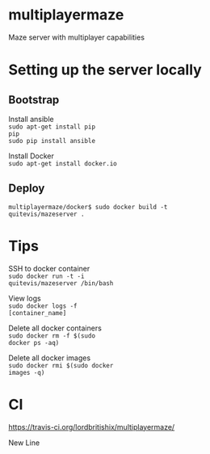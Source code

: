 # multiplayermaze
Maze server with multiplayer capabilities


# Setting up the server locally
## Bootstrap
Install ansible <br />
<code>sudo apt-get install pip pip</code><br />
<code>sudo pip install ansible</code><br />

Install Docker <br />
<code>sudo apt-get install docker.io</code>

## Deploy
<code>multiplayermaze/docker$ sudo docker build -t quitevis/mazeserver .</code>

# Tips
SSH to docker container <br />
<code>sudo docker run -t -i quitevis/mazeserver /bin/bash</code>

View logs <br />
<code>sudo docker logs -f [container_name]</code>

Delete all docker containers<br/>
<code>sudo docker rm -f $(sudo docker ps -aq)</code>

Delete all docker images<br/>
<code>sudo docker rmi $(sudo docker images -q)</code>

# CI
https://travis-ci.org/lordbritishix/multiplayermaze/

New Line

